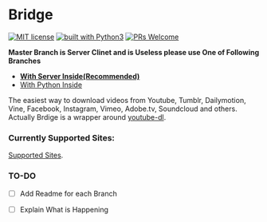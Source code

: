 # Bridge
[![MIT license](https://img.shields.io/badge/license-MIT-blue.svg)](https://github.com/aboutsajjad/Bridge/blob/master/LICENSE)
[![built with Python3](https://img.shields.io/badge/built%20with-Python3-green.svg)](https://www.python.org/)
[![PRs Welcome](https://img.shields.io/badge/PRs-welcome-brightgreen.svg?style=flat-square)](http://makeapullrequest.com)

**Master Branch is Server Clinet and is Useless please use One of Following Branches**

* **[With Server Inside(Recommended)](https://github.com/aboutsajjad/Bridge/tree/withServerInside)**
* [With Python Inside](https://github.com/aboutsajjad/Bridge/tree/withPythonInside)

The easiest way to download videos from Youtube, Tumblr, Dailymotion, Vine, Facebook, Instagram, Vimeo, Adobe.tv, Soundcloud and others. Actually Brdige is a wrapper around [youtube-dl](https://rg3.github.io/youtube-dl/).

### Currently Supported Sites:

[Supported Sites](https://rg3.github.io/youtube-dl/supportedsites.html).

### TO-DO

- [ ] Add Readme for each Branch
- [ ] Explain What is Happening

